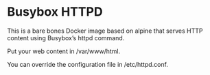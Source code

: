 # Busybox HTTPD


This is a bare bones Docker image based on alpine that serves HTTP content using Busybox’s httpd command.

Put your web content in /var/www/html.

You can override the configuration file in /etc/httpd.conf.
